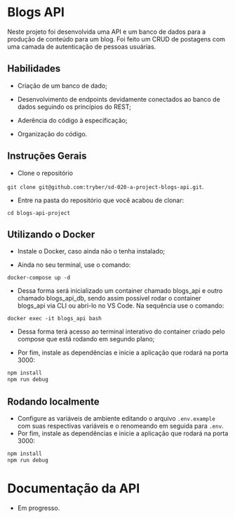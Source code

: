 # Blogs API

Neste projeto foi desenvolvida uma API e um banco de dados para a produção de conteúdo para um blog. Foi feito um CRUD de postagens com uma camada de autenticação de pessoas usuárias.



## Habilidades

- Criação de um banco de dado;

- Desenvolvimento de endpoints devidamente conectados ao banco de dados seguindo os princípios do REST;

- Aderência do código à especificação;

- Organização do código.


## Instruções Gerais

- Clone o repositório

 `git clone git@github.com:tryber/sd-020-a-project-blogs-api.git`.
 
 - Entre na pasta do repositório que você acabou de clonar:
    
 `cd blogs-api-project`

## Utilizando o Docker

- Instale o Docker, caso ainda não o tenha instalado;

- Ainda no seu terminal, use o comando:

`docker-compose up -d`

- Dessa forma será inicializado um container chamado blogs_api e outro chamado blogs_api_db, sendo assim possível rodar o container blogs_api via CLI ou abri-lo no VS Code. Na sequência use o comando:

`docker exec -it blogs_api bash`

- Dessa forma terá acesso ao terminal interativo do container criado pelo compose que está rodando em segundo plano;

- Por fim, instale as dependências e inicie a aplicação que rodará na porta 3000:

``` bash
npm install
npm run debug
```

## Rodando localmente

- Configure as variáveis de ambiente editando o arquivo `.env.example` com suas respectivas variáveis e o renomeando em seguida para `.env`.
- Por fim, instale as dependências e inicie a aplicação que rodará na porta 3000:


``` bash
npm install
npm run debug
```

# Documentação da API

- Em progresso.



